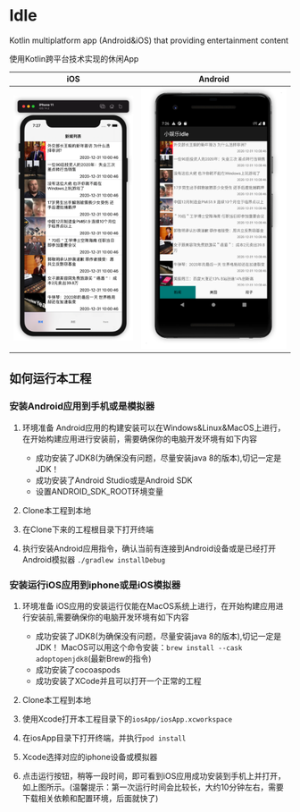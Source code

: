 # Idle
Kotlin multiplatform app (Android&amp;iOS) that providing entertainment content

使用Kotlin跨平台技术实现的休闲App

iOS|Android
-|-
![iOS Demo](art/iOS.png)|![Android Demo](art/Android.png)

## 如何运行本工程
### 安装Android应用到手机或是模拟器
1. 环境准备
Android应用的构建安装可以在Windows&Linux&MacOS上进行，在开始构建应用进行安装前，需要确保你的电脑开发环境有如下内容
   * 成功安装了JDK8(为确保没有问题，尽量安装java 8的版本),切记一定是JDK！
   * 成功安装了Android Studio或是Android SDK
   * 设置ANDROID_SDK_ROOT环境变量
    
2. Clone本工程到本地
3. 在Clone下来的工程根目录下打开终端
4. 执行安装Android应用指令，确认当前有连接到Android设备或是已经打开Android模拟器
    ```./gradlew installDebug```
   
### 安装运行iOS应用到iphone或是iOS模拟器
1. 环境准备
iOS应用的安装运行仅能在MacOS系统上进行，在开始构建应用进行安装前,需要确保你的电脑开发环境有如下内容
   * 成功安装了JDK8(为确保没有问题，尽量安装java 8的版本),切记一定是JDK！
     MacOS可以用这个命令安装：`brew install --cask adoptopenjdk8`(最新Brew的指令)
   * 成功安装了cocoaspods
   * 成功安装了XCode并且可以打开一个正常的工程
    
2. Clone本工程到本地
3. 使用Xcode打开本工程目录下的`iosApp/iosApp.xcworkspace`
4. 在iosApp目录下打开终端，并执行`pod install`
5. Xcode选择对应的iphone设备或模拟器
6. 点击运行按钮，稍等一段时间，即可看到iOS应用成功安装到手机上并打开，如上图所示。(温馨提示：第一次运行时间会比较长，大约10分钟左右，需要下载相关依赖和配置环境，后面就快了)



